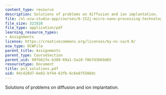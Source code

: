 ```yaml
---
content_type: resource
description: Solutions of problems on diffusion and ion implantation.
file: /ol-ocw-studio-app/courses/6-152j-micro-nano-processing-technology-fall-2005/94c420d76e82bf4463fb6c6e6f550ddc_ps3_solutions.pdf
file_size: 321928
file_type: application/pdf
learning_resource_types:
- Assignments
license: https://creativecommons.org/licenses/by-nc-sa/4.0/
ocw_type: OCWFile
parent_title: Assignments
parent_type: CourseSection
parent_uid: 99fb61fe-b389-69a1-5a10-f0b7d3669d65
resourcetype: Document
title: ps3_solutions.pdf
uid: 94c420d7-6e82-bf44-63fb-6c6e6f550ddc
---
```

Solutions of problems on diffusion and ion implantation.